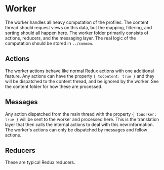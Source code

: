 # Worker

The worker handles all heavy computation of the profiles. The content thread should request views on this data, but the mapping, filtering, and sorting should all happen here. The worker folder primarily consists of actions, reducers, and the messaging layer. The real logic of the computation should be stored in `../common`.

## Actions

The worker actions behave like normal Redux actions with one additional feature. Any actions can have the property `{ toContent: true }` and they will be dispatched to the content thread, and be ignored by the worker. See the content folder for how these are processed.

## Messages

Any action dispatched from the main thread with the property `{ toWorker: true }` will be sent to the worker and processed here. This is the translation layer that then calls the internal actions to deal with this new information. The worker's actions can only be dispatched by messages and fellow actions.

## Reducers

These are typical Redux reducers.

